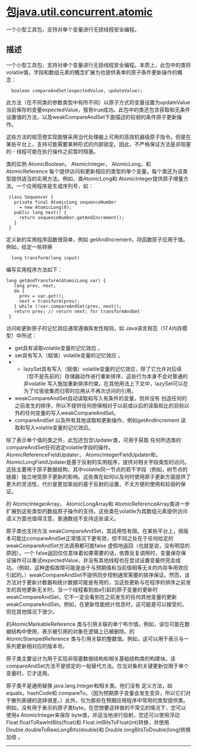 #   [包java.util.concurrent.atomic](https://docs.oracle.com/javase/8/docs/api/java/util/concurrent/atomic/package-summary.html)

一个小型工具包，支持对单个变量进行无锁线程安全编程。

##  描述

一个小型工具包，支持对单个变量进行无锁线程安全编程。本质上，此包中的类将volatile值，字段和数组元素的概念扩展为也提供表单的原子条件更新操作的概念：
```
  boolean compareAndSet(expectedValue, updateValue);
```
此方法（在不同类的参数类型中有所不同）以原子方式将变量设置为updateValue当前保存的变量expectedValue，报告true成功。此包中的类还包含获取和无条件设置值的方法，以及weakCompareAndSet下面描述的较弱的条件原子更新操作。

这些方法的规范使实现能够采用当代处理器上可用的高效机器级原子指令。但是在某些平台上，支持可能需要某种形式的内部锁定。因此，不严格保证方法是非阻塞的 - 线程可能在执行操作之前暂时阻塞。

类的实例 AtomicBoolean， AtomicInteger， AtomicLong，和 AtomicReference 每个提供访问和更新相应的类型的单个变量。每个类还为该类型提供适当的实用方法。例如，类AtomicLong和 AtomicInteger提供原子增量方法。一个应用程序是生成序列号，如：
```
 class Sequencer {
   private final AtomicLong sequenceNumber
     = new AtomicLong(0);
   public long next() {
     return sequenceNumber.getAndIncrement();
   }
 }
```
定义新的实用程序函数很简单，例如 getAndIncrement，将函数原子应用于值。例如，给定一些转换
```
  long transform(long input)
```
编写实用程序方法如下：
```
long getAndTransform(AtomicLong var) {
   long prev, next;
   do {
     prev = var.get();
     next = transform(prev);
   } while (!var.compareAndSet(prev, next));
   return prev; // return next; for transformAndGet
 }
```

访问和更新原子的记忆效应通常遵循挥发性规则，如 Java语言规范（17.4内存模型）中所述：
-   get具有读取volatile变量的记忆效应 。
-   set具有写入（赋值）volatile变量的记忆效应 。
-   -   lazySet具有写入（赋值）volatile变量的记忆效应，除了它允许对后续（但不是先前的）存储器动作进行重新排序，这些行为本身不会对普通的非volatile 写入施加重新排序约束。在其他用法上下文中，lazySet可以在为了垃圾收集而归零时应用从不再次访问的引用。
-   weakCompareAndSet自动读取和写入有条件的变量，但并没有 创造任何的之前发生的排序，所以不提供任何担保相对于以前或以后的读取和比的目标以外的任何变量的写入weakCompareAndSet。
-   compareAndSet 以及所有其他读取和更新操作，例如getAndIncrement 读取和写入volatile变量的记忆效应。

除了表示单个值的类之外，此包还包含Updater类，可用于获取 任何所选类的compareAndSet任何选定volatile字段的操作。 AtomicReferenceFieldUpdater， AtomicIntegerFieldUpdater和， AtomicLongFieldUpdater是基于反射的实用程序，提供对相关字段类型的访问。这些主要用于原子数据结构，其中volatile同一节点的若干字段（例如，树节点的链接）独立地受原子更新的影响。这些类在如何以及何时使用原子更新方面提供了更大的灵活性，代价是更加笨拙的基于反射的设置，不太方便的使用和较弱的保证。

的 AtomicIntegerArray， AtomicLongArray和 AtomicReferenceArray类进一步扩展到这些类型的数组原子操作的支持。这些类在volatile为其数组元素提供访问语义方面也值得注意，普通数组不支持这些语义。

原子类也支持方法 weakCompareAndSet，其适用性有限。在某些平台上，弱版本可能比compareAndSet正常情况下更有效，但不同之处在于任何给定的weakCompareAndSet方法调用都可能false 虚假地返回（也就是说，没有明显的原因）。一个 false返回仅仅意味着如果需要的话，依靠反复调用时，变量保存保证操作可以重试expectedValue，并没有其他线程也在尝试设置变量终究会成功。（例如，这种虚假故障可能是由于与预期值和当前值相等无关的内存争用效应引起的。）weakCompareAndSet不提供同步控制通常需要的排序保证。然而，该方法对于更新计数器和统计数据可能是有用的，当这些更新与在程序的排序之前发生的其他更新无关时。当一个线程看到由a引起的原子变量的更新时weakCompareAndSet，它不一定会看到在之前发生的任何其他变量的更新weakCompareAndSet。例如，在更新性能统计信息时，这可能是可以接受的，但在其他情况下很少。

的AtomicMarkableReference 类与引用关联的单个布尔值。例如，该位可能在数据结构中使用，表示被引用的对象在逻辑上已被删除。的AtomicStampedReference 类与引用关联的整数值。例如，这可以用于表示与一系列更新相对应的版本号。

原子类主要设计为用于实现非阻塞数据结构和相关基础结构类的构建块。该compareAndSet方法不是锁定的一般替代方法。仅当对象的关键更新仅限于单个变量时，它才适用。

原子类不是通用替换 java.lang.Integer和相关类。他们没有 定义方法，如equals，hashCode和 compareTo。（因为预期原子变量会发生变异，所以它们对于散列表键的选择很差。）此外，仅为那些在预期应用程序中常用的类型提供类。例如，没有用于表示的原子类byte。在您想要这样做的不常见的情况下，您可以使用a AtomicInteger来保存 byte值，并适当地进行投射。您还可以使用浮动 Float.floatToRawIntBits(float)和 Float.intBitsToFloat(int)转换，并使用Double.doubleToRawLongBits(double)和 Double.longBitsToDouble(long)转换加倍 。


----